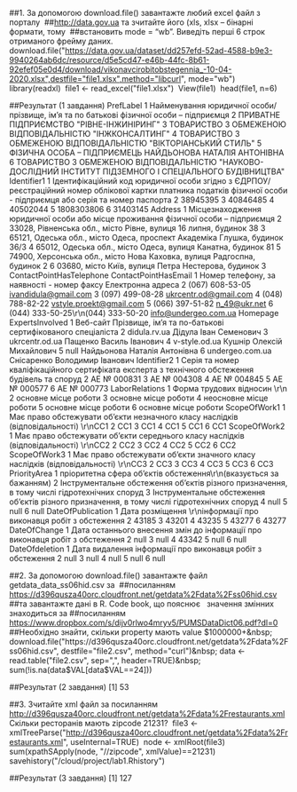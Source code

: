 ##1. За допомогою download.file() завантажте любий excel файл з порталу&nbsp;
##http://data.gov.ua та зчитайте його (xls, xlsx – бінарні формати, тому&nbsp;
##встановить mode = “wb”. Виведіть перші 6 строк отриманого фрейму даних.&nbsp;
download.file("https://data.gov.ua/dataset/dd257efd-52ad-4588-b9e3-9940264ab6dc/resource/d5e5cd47-e46b-44fc-8b61-92efef05e0d4/download/vikonavcirobitobstegennia_-10-04-2020.xlsx",destfile="file1.xlsx",method="libcurl", mode="wb")&nbsp;
library(readxl)&nbsp;
file1 <- read_excel("file1.xlsx")&nbsp;
View(file1)&nbsp;
head(file1, n=6)&nbsp;

##Результат (1 завдання)
                                                                                                   PrefLabel
1                     Найменування юридичної особи/прізвище, ім’я та по батькові фізичної особи – підприємця
2                                                                   ПРИВАТНЕ ПІДПРИЄМСТВО "РІВНЕ-ІНЖИНІРИНГ"
3                                                    ТОВАРИСТВО З ОБМЕЖЕНОЮ ВІДПОВІДАЛЬНІСТЮ "ІНЖКОНСАЛТИНГ"
4                                             ТОВАРИСТВО З ОБМЕЖЕНОЮ ВІДПОВІДАЛЬНІСТЮ "ВІКТОРІАНСЬКИЙ СТИЛЬ"
5                                                   ФІЗИЧНА ОСОБА – ПІДПРИЄМЕЦЬ НАЙДЬОНОВА НАТАЛІЯ АНТОНІВНА
6 ТОВАРИСТВО З ОБМЕЖЕНОЮ ВІДПОВІДАЛЬНІСТЮ "НАУКОВО-ДОСЛІДНИЙ ІНСТИТУТ ПІДЗЕМНОГО І СПЕЦІАЛЬНОГО БУДІВНИЦТВА"
                                                                                                                                                           Identifier1
1 Ідентифікаційний код юридичної особи згідно з ЄДРПОУ/ реєстраційний номер облікової картки платника податків фізичної особи - підприємця або серія та номер паспорта
2                                                                                                                                                             38945395
3                                                                                                                                                             40846485
4                                                                                                                                                             40502044
5                                                                                                                                                           1808303806
6                                                                                                                                                             31403145
                                                                            Address
1 Місцезнаходження юридичної особи або місце проживання фізичної особи – підприємця
2                  33028, Рівненська обл., місто Рівне, вулиця 16 липня, будинок 38
3         65121, Одеська обл., місто Одеса, проспект Академіка Глушка, будинок 36/3
4                      65012, Одеська обл., місто Одеса, вулиця Канатна, будинок 81
5           74900, Херсонська обл., місто Нова Каховка, вулиця Радгоспна, будинок 2
6                              03680, місто Київ, вулиця Петра Нестерова, будинок 3
                    ContactPointHasTelephone    ContactPointHasEmail
1 Номер телефону, за наявності - номер факсу       Електронна адреса
2                            (067) 608-53-05    ivandidula@gmail.com
3                            (097) 499-08-28   ukrcentr.od@gmail.com
4                            (048) 788-82-22 vstyle.proekt@gmail.com
5                            (066) 397-51-82            n_49@ukr.net
6         (044) 333-50-25\r\n(044) 333-50-20    info@undergeo.com.ua
         Homepage                                           ExpertsInvolved
1        Веб-сайт Прізвище, ім’я та по-батькові сертифікованого спеціаліста
2    didula.rv.ua                                     Дідула Іван Семенович
3  ukrcentr.od.ua                                   Пащенко Василь Іванович
4   v-style.od.ua                                 Кушнір Олексій Михайлович
5            null                              Найдьонова Наталія Антонівна
6 undergeo.com.ua                             Снісаренко Володимир Іванович
                                                                                      Identifier2
1 Серія та номер кваліфікаційного сертифіката експерта з технічного обстеження будівель та споруд
2                                                                                     АЕ № 000831
3                                                                                     АЕ № 004308
4                                                                                     АЕ № 004845
5                                                                                     АЕ № 000577
6                                                                                     АЕ № 000773
                LaborRelations
1 Форма трудових відносин \r\n
2         основне місце роботи
3         основне місце роботи
4       неосновне місце роботи
5         основне місце роботи
6         основне місце роботи
                                                                         ScopeOfWork1
1 Має право обстежувати об’єкти незначного класу наслідків (відповідальності) \r\nСС1
2                                                                                 СС1
3                                                                                 СС1
4                                                                                 СС1
5                                                                                 СС1
6                                                                                 СС1
                                                                         ScopeOfWork2
1 Має право обстежувати об’єкти середнього класу наслідків (відповідальності) \r\nСС2
2                                                                                 СС2
3                                                                                 СС2
4                                                                                 СС2
5                                                                                 СС2
6                                                                                 СС2
                                                                       ScopeOfWork3
1 Має право обстежувати об’єкти значного класу наслідків (відповідальності) \r\nСС3
2                                                                               СС3
3                                                                               СС3
4                                                                               СС3
5                                                                               СС3
6                                                                               СС3
                                                                                 PriorityArea
1                           пріоритетна сфера об’єктів обстеження\r\n(вказується за бажанням)
2 Інструментальне обстеження об’єктів різного призначення, в тому числі гідротехнічних споруд
3 Інструментальне обстеження об’єктів різного призначення, в тому числі гідротехнічних споруд
4                                                                                        null
5                                                                                        null
6                                                                                        null
                                                DateOfPublication
1 Дата розміщення \r\nінформації про виконавця робіт з обстеження
2                                                           43185
3                                                           43201
4                                                           43235
5                                                           43277
6                                                           43277
                                                                   DateOfChange
1 Дата  останнього внесення змін до інформації про виконавця робіт з обстеження
2                                                                          null
3                                                                          null
4                                                                         43342
5                                                                          null
6                                                                          null
                                              DateOfdeletion
1 Дата видалення інформації про виконавця робіт з обстеження
2                                                       null
3                                                       null
4                                                       null
5                                                       null
6                                                       null



##2. За допомогою download.file() завантажте файл getdata_data_ss06hid.csv за&nbsp;
##посиланням https://d396qusza40orc.cloudfront.net/getdata%2Fdata%2Fss06hid.csv ##та завантажте дані в R. Code book, що пояснює &nbsp;
значення змінних знаходиться за ##посиланням https://www.dropbox.com/s/dijv0rlwo4mryv5/PUMSDataDict06.pdf?dl=0&nbsp;
##Необхідно знайти, скільки property мають value $1000000+&nbsp;
download.file("https://d396qusza40orc.cloudfront.net/getdata%2Fdata%2Fss06hid.csv", destfile="file2.csv", method="curl")&nbsp;
data <- read.table("file2.csv", sep=",", header=TRUE)&nbsp;
sum(!is.na(data$VAL[data$VAL==24]))&nbsp;

##Результат (2 завдання)
[1] 53

##3. Зчитайте xml файл за посиланням http://d396qusza40orc.cloudfront.net/getdata%2Fdata%2Frestaurants.xml&nbsp;
Скільки ресторанів мають zipcode 21231?&nbsp;
file3 <- xmlTreeParse("http://d396qusza40orc.cloudfront.net/getdata%2Fdata%2Frestaurants.xml", useInternal=TRUE)&nbsp;
node <- xmlRoot(file3)&nbsp;
sum(xpathSApply(node, "//zipcode", xmlValue)==21231)&nbsp;
savehistory("/cloud/project/lab1.Rhistory")&nbsp;

##Результат (3 завдання)
[1] 127
